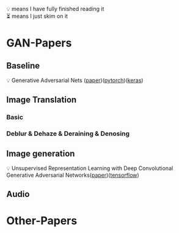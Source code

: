 :bulb: means I have fully finished reading it     
:hourglass_flowing_sand: means I just skim on it
# GAN-Papers
## Baseline
:bulb: Generative Adversarial Nets ([paper](https://arxiv.org/abs/1406.2661))([pytorch](https://github.com/eriklindernoren/PyTorch-GAN#gan))([keras](https://github.com/eriklindernoren/Keras-GAN))

## Image Translation
### Basic
### Deblur & Dehaze & Deraining & Denosing

## Image generation
:bulb: Unsupervised Representation Learning with Deep Convolutional Generative Adversarial Networks([paper](https://arxiv.org/abs/1511.06434))([tensorflow](https://github.com/carpedm20/DCGAN-tensorflow))


## Audio

# Other-Papers
